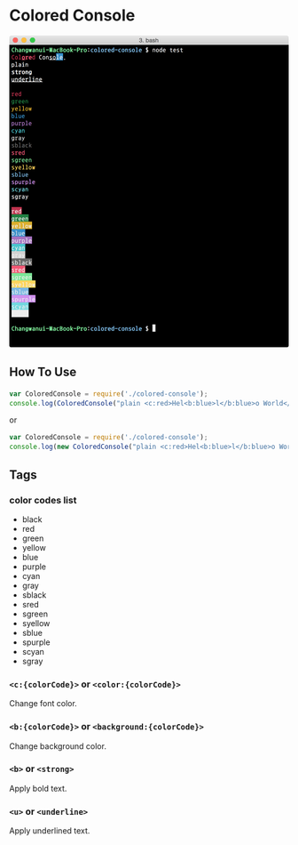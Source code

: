 Colored Console
===

![Example](example.png)

## How To Use

```js
var ColoredConsole = require('./colored-console');
console.log(ColoredConsole("plain <c:red>Hel<b:blue>l</b:blue>o World</c:red>").parse());
```

or

```js
var ColoredConsole = require('./colored-console');
console.log(new ColoredConsole("plain <c:red>Hel<b:blue>l</b:blue>o World</c:red>").parse());
```

## Tags

### color codes list

- black
- red
- green
- yellow
- blue
- purple
- cyan
- gray
- sblack
- sred
- sgreen
- syellow
- sblue
- spurple
- scyan
- sgray

### `<c:{colorCode}>` or `<color:{colorCode}>`

Change font color.

### `<b:{colorCode}>` or `<background:{colorCode}>`

Change background color.

### `<b>` or `<strong>`

Apply bold text.

### `<u>` or `<underline>`

Apply underlined text.


